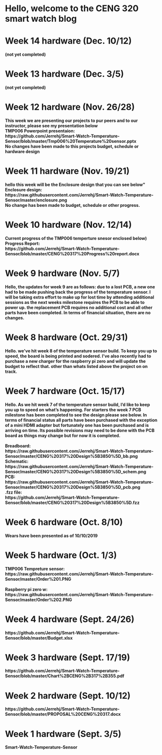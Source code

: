 <html>
  <body>
<h1> Hello, welcome to the CENG 320 smart watch blog<h1>

<h1>Week 14 hardware (Dec. 10/12)</h1>
<body>
<b>(not yet completed)<b>
</body>
<h1>Week 13 hardware (Dec. 3/5)</h1>
<body>
<b>(not yet completed)<b>
</body>
<h1>Week 12 hardware (Nov. 26/28)</h1>
<body>
<b>This week we are presenting our projects to pur peers and to our instructor, please see my presentation below<b><br>
  TMP006 Powerpoint presentaion:<br>
  https://github.com/Jerrehj/Smart-Watch-Temperature-Sensor/blob/master/Tmp006%20Temperature%20sensor.pptx <br>
  No changes have been made to this projects budget, schedule or hardware design
</body>
<h1>Week 11 hardware (Nov. 19/21)</h1>
<body>
<b>hello this week will be the Enclosure design that you can see below"<b>
<b>Enclosure design:</b><br>https://raw.githubusercontent.com/Jerrehj/Smart-Watch-Temperature-Sensor/master/enclosure.png<br>
<b>No change has been made to budget, schedule or other progress.</b>
</body>
<h1>Week 10 hardware (Nov. 12/14)</h1>
<body>
<b>Current progress of the TMP006 temperture snesor enclosed below)<b>
  <b>Progress Report:</b><br>https://github.com/Jerrehj/Smart-Watch-Temperature-Sensor/blob/master/CENG%20317%20Progress%20report.docx
</body>
<h1>Week 9 hardware (Nov. 5/7)</h1>
<body>
<b>Hello, the updates for week 9 are as follows: due to a lost PCB, a new one had to be made pushing back the progress of the temperature sensor. I will be taking extra effort to make up for lost time by attending additional sessions as the next weeks milestone requires the PCB to be able to power up. the replacement PCB requires no additional cost and all other parts have been completed. In terms of financial situation, there are no changes.<b>
</body>
<h1>Week 8 hardware (Oct. 29/31)</h1>
<body>
<b>Hello. we've hit week 8 of the temperature sensor build. To keep you up to speed, the board is being printed and sodered. I've also recently had to purchase a new charger for the raspberry pi zero and will update the budget to reflect that. other than whats listed above the project on on track.<b>
</body>
<h1>Week 7 hardware (Oct. 15/17)</h1>
<body>
<b>Hello. As we hit week 7 of the temperature sensor build, I’d like to keep you up to speed on what’s happening. For starters the week 7 PCB milestone has been completed to see the design please see below. In terms of financial status all parts have been purchased with the exception of a mini HDMI adapter but fortunately one has been purchased and is arriving on time. Its possible revisions may need to be done with the PCB board as things may change but for now it is completed.<b><br><br><b>Breadboard:</b><br>https://raw.githubusercontent.com/Jerrehj/Smart-Watch-Temperature-Sensor/master/CENG%20317%20Design%5B3850%5D_bb.png<br><b>Schematic:</b><br>https://raw.githubusercontent.com/Jerrehj/Smart-Watch-Temperature-Sensor/master/CENG%20317%20Design%5B3850%5D_schem.png<br><b>PCB:</b><br>https://raw.githubusercontent.com/Jerrehj/Smart-Watch-Temperature-Sensor/master/CENG%20317%20Design%5B3850%5D_pcb.png<br><b>.fzz file:</b><br>https://github.com/Jerrehj/Smart-Watch-Temperature-Sensor/blob/master/CENG%20317%20Design%5B3850%5D.fzz
</body>
<h1>Week 6 hardware (Oct. 8/10)</h1>
<body>
<b> Wears have been presented as of 10/10/2019 <b>
</body>
<h1>Week 5 hardware (Oct. 1/3)</h1>
<body>
  <p>
  <b>TMP006 Tempreture sensor:</b><br>
https://raw.githubusercontent.com/Jerrehj/Smart-Watch-Temperature-Sensor/master/Order%201.PNG
  <br> <br> <b>Raspberry pi zero w:</b> <br>
https://raw.githubusercontent.com/Jerrehj/Smart-Watch-Temperature-Sensor/master/Order%202.PNG
  </p>
</body>
<h1>Week 4 hardware (Sept. 24/26)</h1>
<body>
https://github.com/Jerrehj/Smart-Watch-Temperature-Sensor/blob/master/Budget.xlsx
</body>
<h1>Week 3 hardware (Sept. 17/19)</h1>
<body>
https://github.com/Jerrehj/Smart-Watch-Temperature-Sensor/blob/master/Chart%2BCENG%2B317%2B355.pdf
</body>
<h1>Week 2 hardware (Sept. 10/12)</h1>
<body>
https://github.com/Jerrehj/Smart-Watch-Temperature-Sensor/blob/master/PROPOSAL%20CENG%20317.docx
</body>
<h1>Week 1 hardware (Sept. 3/5)</h1>
<body>
Smart-Watch-Temperature-Sensor
</body>


</html>

